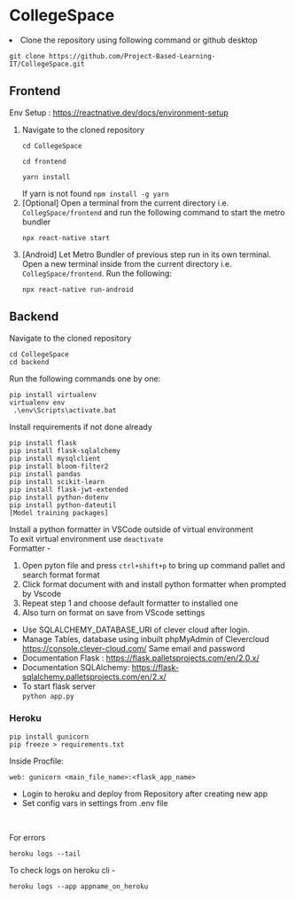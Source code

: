 

# CollegeSpace

<li>
Clone the repository using following command or github desktop
<p><code>git clone https://github.com/Project-Based-Learning-IT/CollegeSpace.git</code></p>
</li>

## Frontend

Env Setup : https://reactnative.dev/docs/environment-setup
<ol>
<li>
Navigate to the cloned repository
<p><code>cd CollegeSpace</code></p>
<p><code>cd frontend</code></p>
<p><code>yarn install</code></p>
If yarn is not found <code>npm install -g yarn</code>
</li>
<li>
[Optional]
Open a terminal from the current directory i.e. <code>CollegSpace/frontend</code> and run the following command to start the metro bundler
<p><code>npx react-native start</code></p>
</li>
<li>
[Android] Let Metro Bundler of previous step run in its own terminal. Open a new terminal inside from the current directory i.e. <code>CollegSpace/frontend</code>. Run the following:
<p><code>npx react-native run-android</code></p>
</li>
</ol>


## Backend

Navigate to the cloned repository

	cd CollegeSpace
	cd backend
Run the following commands one by one: 

    pip install virtualenv
	virtualenv env 
	 .\env\Scripts\activate.bat
Install requirements if not done already

    pip install flask
    pip install flask-sqlalchemy
    pip install mysqlclient
    pip install bloom-filter2
    pip install pandas
    pip install scikit-learn
    pip install flask-jwt-extended
    pip install python-dotenv
    pip install python-dateutil
    [Model training packages]
 Install a python formatter in VSCode outside of virtual environment
 <br>
 To exit virtual environment use `deactivate`
 <br>
 Formatter - 
 1. Open pyton file and press `ctrl+shift+p` to bring up command pallet and search format format
 2. Click format document with and install python formatter when prompted by Vscode
 3. Repeat step 1 and choose default formatter to installed one
4.  Also turn on format on save from VScode settings

    
* Use SQLALCHEMY_DATABASE_URI of clever cloud after login.
* Manage Tables, database using inbuilt phpMyAdmin of Clevercloud
https://console.clever-cloud.com/
Same email and password
* Documentation Flask : https://flask.palletsprojects.com/en/2.0.x/
* Documentation SQLAlchemy: https://flask-sqlalchemy.palletsprojects.com/en/2.x/
* To start flask server <br>
`python app.py`

### Heroku

    pip install gunicorn
    pip freeze > requirements.txt
Inside Procfile:

    web: gunicorn <main_file_name>:<flask_app_name>

* Login to heroku and deploy from Repository after creating new app
* Set config vars in settings from .env file
<br>

For errors

    heroku logs --tail

To check logs on heroku cli - 

    heroku logs --app appname_on_heroku

